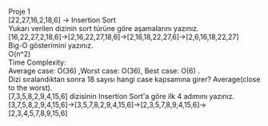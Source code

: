 Proje 1 <br/>
[22,27,16,2,18,6] -> Insertion Sort<br/>
Yukarı verilen dizinin sort türüne göre aşamalarını yazınız.<br/>
[16,22,27,2,18,6]->[2,16,22,27,18,6]->[2,16,18,22,27,6]->[2,6,16,18,22,27]<br/>
Big-O gösterimini yazınız.<br/>
O(n^2)<br/>
Time Complexity:<br/>
Average case: O(36) ,Worst case: O(36), Best case: O(6) .<br/>
Dizi sıralandıktan sonra 18 sayısı hangi case kapsamına girer? Average(close to the worst).<br/>
[7,3,5,8,2,9,4,15,6] dizisinin Insertion Sort'a göre ilk 4 adımını yazınız.<br/>
[3,7,5,8,2,9,4,15,6]->[3,5,7,8,2,9,4,15,6]->[2,3,5,7,8,9,4,15,6]->[2,3,4,5,7,8,9,15,6]<br/>

